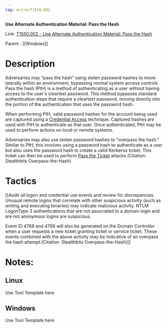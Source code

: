 ```yaml
---
tag: mitre/T1550.002
---
```


**Use Alternate Authentication Material: Pass the Hash**

Link: [T1550.002 - Use Alternate Authentication Material: Pass the Hash](https://attack.mitre.org/techniques/T1550/002)

Parent : [[Windows]]


# Description

Adversaries may “pass the hash” using stolen password hashes to move laterally within an environment, bypassing normal system access controls. Pass the hash (PtH) is a method of authenticating as a user without having access to the user's cleartext password. This method bypasses standard authentication steps that require a cleartext password, moving directly into the portion of the authentication that uses the password hash.

When performing PtH, valid password hashes for the account being used are captured using a [Credential Access](https://attack.mitre.org/tactics/TA0006) technique. Captured hashes are used with PtH to authenticate as that user. Once authenticated, PtH may be used to perform actions on local or remote systems.

Adversaries may also use stolen password hashes to "overpass the hash." Similar to PtH, this involves using a password hash to authenticate as a user but also uses the password hash to create a valid Kerberos ticket. This ticket can then be used to perform [Pass the Ticket](https://attack.mitre.org/techniques/T1550/003) attacks.(Citation: Stealthbits Overpass-the-Hash)

# Tactics


[[Audit all logon and credential use events and review for discrepancies. Unusual remote logins that correlate with other suspicious activity (such as writing and executing binaries) may indicate malicious activity. NTLM LogonType 3 authentications that are not associated to a domain login and are not anonymous logins are suspicious.

Event ID 4768 and 4769 will also be generated on the Domain Controller when a user requests a new ticket granting ticket or service ticket. These events combined with the above activity may be indicative of an overpass the hash attempt.(Citation: Stealthbits Overpass-the-Hash)]]


# Notes:

## Linux

Use Tool Template here

## Windows

Use Tool Template here